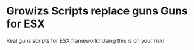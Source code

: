 # Growizs Scripts replace guns Guns for ESX
Real guns scripts for ESX framework! Using this is on your risk! 
